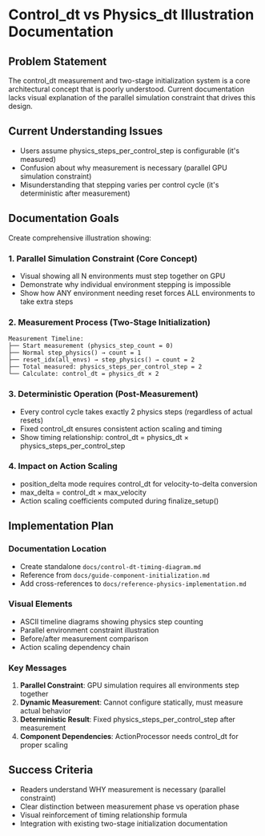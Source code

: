 # Control_dt vs Physics_dt Illustration Documentation

## Problem Statement

The control_dt measurement and two-stage initialization system is a core architectural concept that is poorly understood. Current documentation lacks visual explanation of the parallel simulation constraint that drives this design.

## Current Understanding Issues

- Users assume physics_steps_per_control_step is configurable (it's measured)
- Confusion about why measurement is necessary (parallel GPU simulation constraint)
- Misunderstanding that stepping varies per control cycle (it's deterministic after measurement)

## Documentation Goals

Create comprehensive illustration showing:

### 1. Parallel Simulation Constraint (Core Concept)
- Visual showing all N environments must step together on GPU
- Demonstrate why individual environment stepping is impossible
- Show how ANY environment needing reset forces ALL environments to take extra steps

### 2. Measurement Process (Two-Stage Initialization)
```
Measurement Timeline:
├── Start measurement (physics_step_count = 0)
├── Normal step_physics() → count = 1
├── reset_idx(all_envs) → step_physics() → count = 2
├── Total measured: physics_steps_per_control_step = 2
└── Calculate: control_dt = physics_dt × 2
```

### 3. Deterministic Operation (Post-Measurement)
- Every control cycle takes exactly 2 physics steps (regardless of actual resets)
- Fixed control_dt ensures consistent action scaling and timing
- Show timing relationship: control_dt = physics_dt × physics_steps_per_control_step

### 4. Impact on Action Scaling
- position_delta mode requires control_dt for velocity-to-delta conversion
- max_delta = control_dt × max_velocity
- Action scaling coefficients computed during finalize_setup()

## Implementation Plan

### Documentation Location
- Create standalone `docs/control-dt-timing-diagram.md`
- Reference from `docs/guide-component-initialization.md`
- Add cross-references to `docs/reference-physics-implementation.md`

### Visual Elements
- ASCII timeline diagrams showing physics step counting
- Parallel environment constraint illustration
- Before/after measurement comparison
- Action scaling dependency chain

### Key Messages
1. **Parallel Constraint**: GPU simulation requires all environments step together
2. **Dynamic Measurement**: Cannot configure statically, must measure actual behavior
3. **Deterministic Result**: Fixed physics_steps_per_control_step after measurement
4. **Component Dependencies**: ActionProcessor needs control_dt for proper scaling

## Success Criteria

- Readers understand WHY measurement is necessary (parallel constraint)
- Clear distinction between measurement phase vs operation phase
- Visual reinforcement of timing relationship formula
- Integration with existing two-stage initialization documentation
